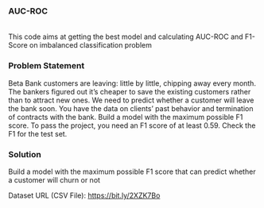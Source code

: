 <h3> AUC-ROC</h3>
<br>
This code aims at getting the best model and calculating AUC-ROC and F1-Score on imbalanced classification problem
<br>
<h3> Problem Statement </h3>
Beta Bank customers are leaving: little by little, chipping away every month. The bankers
figured out it’s cheaper to save the existing customers rather than to attract new ones.
We need to predict whether a customer will leave the bank soon. You have the data on
clients’ past behavior and termination of contracts with the bank.
Build a model with the maximum possible F1 score. To pass the project, you need an F1
score of at least 0.59. Check the F1 for the test set.

<br>
<h3> Solution </h3>
Build a model with the maximum possible F1 score that can predict whether a customer will churn or not

Dataset URL (CSV File): https://bit.ly/2XZK7Bo